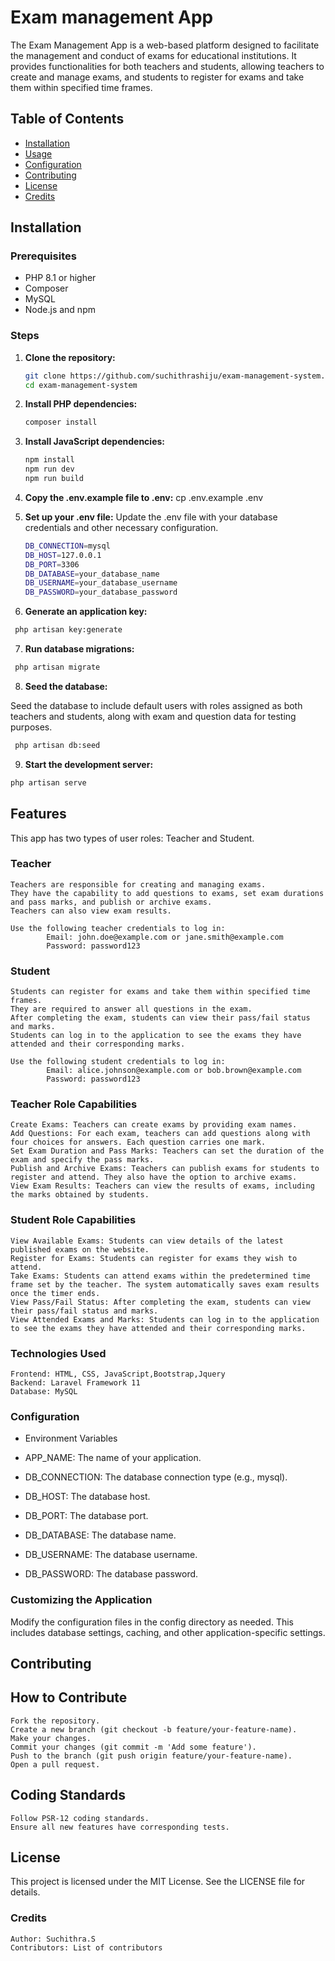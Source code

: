 # Exam management App

The Exam Management App is a web-based platform designed to facilitate the management and conduct of exams for educational institutions. It provides functionalities for both teachers and students, allowing teachers to create and manage exams, and students to register for exams and take them within specified time frames.

## Table of Contents

-   [Installation](#installation)
-   [Usage](#usage)
-   [Configuration](#configuration)
-   [Contributing](#contributing)
-   [License](#license)
-   [Credits](#credits)

## Installation

### Prerequisites

-   PHP 8.1 or higher
-   Composer
-   MySQL
-   Node.js and npm

### Steps

1.  **Clone the repository:**
    ```bash
    git clone https://github.com/suchithrashiju/exam-management-system.git
    cd exam-management-system
    ```
2.  **Install PHP dependencies:**

    ```bash
    composer install
    ```

3.  **Install JavaScript dependencies:**

    ```bash
    npm install
    npm run dev
    npm run build
    ```

4.  **Copy the .env.example file to .env:**
    cp .env.example .env

5.  **Set up your .env file:**
    Update the .env file with your database credentials and other necessary configuration.

    ```bash
    DB_CONNECTION=mysql
    DB_HOST=127.0.0.1
    DB_PORT=3306
    DB_DATABASE=your_database_name
    DB_USERNAME=your_database_username
    DB_PASSWORD=your_database_password

    ```

6.  **Generate an application key:**

```bash
 php artisan key:generate
```

7.  **Run database migrations:**

```bash
 php artisan migrate
```

8.  **Seed the database:**

Seed the database to include default users with roles assigned as both teachers and students, along with exam and question data for testing purposes.

```bash
 php artisan db:seed

```

9.  **Start the development server:**

```bash
php artisan serve
```

## Features

This app has two types of user roles: Teacher and Student.

### Teacher

    Teachers are responsible for creating and managing exams.
    They have the capability to add questions to exams, set exam durations and pass marks, and publish or archive exams.
    Teachers can also view exam results.

    Use the following teacher credentials to log in:
            Email: john.doe@example.com or jane.smith@example.com
            Password: password123

### Student

    Students can register for exams and take them within specified time frames.
    They are required to answer all questions in the exam.
    After completing the exam, students can view their pass/fail status and marks.
    Students can log in to the application to see the exams they have attended and their corresponding marks.

    Use the following student credentials to log in:
            Email: alice.johnson@example.com or bob.brown@example.com
            Password: password123

### Teacher Role Capabilities

    Create Exams: Teachers can create exams by providing exam names.
    Add Questions: For each exam, teachers can add questions along with four choices for answers. Each question carries one mark.
    Set Exam Duration and Pass Marks: Teachers can set the duration of the exam and specify the pass marks.
    Publish and Archive Exams: Teachers can publish exams for students to register and attend. They also have the option to archive exams.
    View Exam Results: Teachers can view the results of exams, including the marks obtained by students.

### Student Role Capabilities

    View Available Exams: Students can view details of the latest published exams on the website.
    Register for Exams: Students can register for exams they wish to attend.
    Take Exams: Students can attend exams within the predetermined time frame set by the teacher. The system automatically saves exam results once the timer ends.
    View Pass/Fail Status: After completing the exam, students can view their pass/fail status and marks.
    View Attended Exams and Marks: Students can log in to the application to see the exams they have attended and their corresponding marks.

### Technologies Used

    Frontend: HTML, CSS, JavaScript,Bootstrap,Jquery
    Backend: Laravel Framework 11
    Database: MySQL

### Configuration

-   Environment Variables

-   APP_NAME: The name of your application.
-   DB_CONNECTION: The database connection type (e.g., mysql).
-   DB_HOST: The database host.
-   DB_PORT: The database port.
-   DB_DATABASE: The database name.
-   DB_USERNAME: The database username.
-   DB_PASSWORD: The database password.

### Customizing the Application

Modify the configuration files in the config directory as needed. This includes database settings, caching, and other application-specific settings.

## Contributing

## How to Contribute

    Fork the repository.
    Create a new branch (git checkout -b feature/your-feature-name).
    Make your changes.
    Commit your changes (git commit -m 'Add some feature').
    Push to the branch (git push origin feature/your-feature-name).
    Open a pull request.

## Coding Standards

    Follow PSR-12 coding standards.
    Ensure all new features have corresponding tests.

## License

This project is licensed under the MIT License. See the LICENSE file for details.

### Credits

    Author: Suchithra.S
    Contributors: List of contributors
